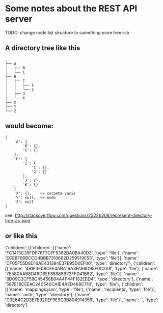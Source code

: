 # Some notes about the REST API server

TODO: change node list structure to something more tree-ish.


## A directory tree like this

    .
    ├── A
    │   ├── B
    │   └── C
    ├── H
    │   ├── I
    │   │   ├── 1
    │   │   └── 2
    │   ├── J
    │   └── K
    ├── X
    ├── Y
    └── Z


## would become:

    {
        'A': {
            'B': {},
            'C': {}
        },
        'H': {
            'I': {
                '1': {},
                '2': {}
            },
            'J': {},
            'K': {}
        }
        'X': {},    <= carpeta vacia
        'Y': null,  <= nodo
        'Z': null
    }


see: http://stackoverflow.com/questions/25226208/represent-directory-tree-as-json


## or like this


{'children': [{'children': [{'name': 'FC1413C35FDF76F7CFF5362BA0BA40D3',
                             'type': 'file'},
                            {'name': 'ECE8F89BCCD4BBB7310662D259519053',
                             'type': 'file'}],
               'name': 'DF05F55D8D16AE431394E37E95D0EF00',
               'type': 'directory'},
              {'children': [{'name': '4B1F3F08CEF4ABA16A3FA98D95F0C2A8',
                             'type': 'file'},
                            {'name': '7E580AAB8D48D6EF88888B72FFD41B82',
                             'type': 'file'}],
               'name': '8D09C3CF58C45456B04A4F44F182EBD4',
               'type': 'directory'},
              {'name': '587E18CEEAC240540CA1E4AED488C716', 'type': 'file'},
              {'children': [{'name': 'mappings.json', 'type': 'file'},
                            {'name': 'recipients', 'type': 'file'}],
               'name': '.auth',
               'type': 'directory'},
              {'name': 'C0E64C2D3E7E920EF9E9C3B804914358', 'type': 'file'}],
 'name': '.',
 'type': 'directory'}

